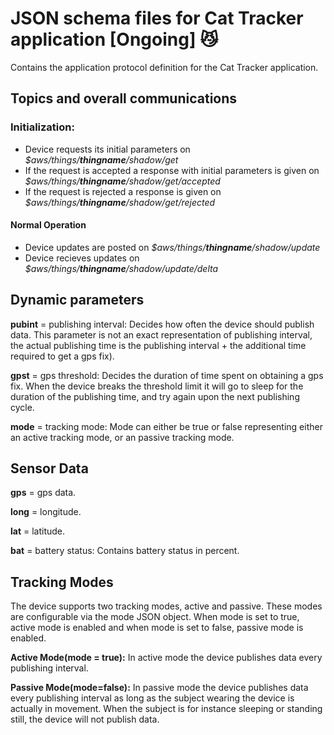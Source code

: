 # JSON schema files for Cat Tracker application [Ongoing] :smirk_cat:

Contains the application protocol definition for the Cat Tracker application.

## Topics and overall communications

### Initialization:
 - Device requests its initial parameters on *$aws/things/**thingname**/shadow/get*
 - If the request is accepted a response with initial parameters is given on *$aws/things/**thingname**/shadow/get/accepted*
 - If the request is rejected a response is given on *$aws/things/**thingname**/shadow/get/rejected*

#### Normal Operation
 - Device updates are posted on *$aws/things/**thingname**/shadow/update*
 - Device recieves updates on *$aws/things/**thingname**/shadow/update/delta*

## Dynamic parameters

**pubint** = publishing interval: Decides how often the device should publish data. This parameter is not an exact representation of publishing interval, the actual publishing time is the publishing interval + the additional time required to get a gps fix).

**gpst** = gps threshold: Decides the duration of time spent on obtaining a gps fix. When the device breaks the threshold limit it will go to sleep for the duration of the publishing time, and try again upon the next publishing cycle.

**mode** = tracking mode: Mode can either be true or false representing either an active tracking mode, or an passive tracking mode.

## Sensor Data

**gps** = gps data.

**long** = longitude.

**lat** = latitude.

**bat** = battery status: Contains battery status in percent.
  
## Tracking Modes

The device supports two tracking modes, active and passive. These modes are configurable via the mode JSON object. When mode is set to true, active mode is enabled and when mode is set to false, passive mode is enabled.

**Active Mode(mode = true):** In active mode the device publishes data every publishing interval.

**Passive Mode(mode=false):** In passive mode the device publishes data every publishing interval as long as the subject wearing the device is actually in movement. When the subject is for instance sleeping or standing still, the device will not publish data.
